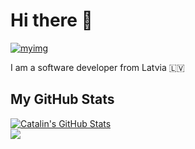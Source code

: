 <h1>Hi there 👋</h1>

<a href="https://ibb.co/vcMmK31"><img src="https://i.ibb.co/HK9Ykt7/myimg.png" alt="myimg" border="0"></a>

<p>I am a software developer from Latvia 🇱🇻</p>

<h2>My GitHub Stats</h2>

<a href="https://github.com/mrzalais/mrzalais">
  <img align="center" src="https://github-readme-stats.vercel.app/api?username=mrzalais&theme=synthwave" alt="Catalin's GitHub Stats" />
</a>
<br>
<a href="https://github.com/mrzalais/mrzalais">
  <img align="center" src="https://github-readme-stats.vercel.app/api/top-langs/?username=mrzalais&theme=synthwave"  />
</a>

